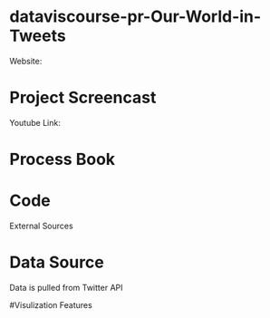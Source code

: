 # dataviscourse-pr-Our-World-in-Tweets

Website: 

# Project Screencast

Youtube Link: 

# Process Book


# Code
External Sources


# Data Source
Data is pulled from Twitter API


#Visulization Features




